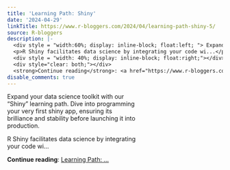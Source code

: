```yaml
---
title: 'Learning Path: Shiny'
date: '2024-04-29'
linkTitle: https://www.r-bloggers.com/2024/04/learning-path-shiny-5/
source: R-bloggers
description: |-
  <div style = "width:60%; display: inline-block; float:left; "> Expand your data science toolkit with our “Shiny” learning path. Dive into programming your very first shiny app, ensuring its brilliance and stability before launching it into production.</p>
  <p>R Shiny facilitates data science by integrating your code wi...</p></div>
  <div style = "width: 40%; display: inline-block; float:right;"></div>
  <div style="clear: both;"></div>
  <strong>Continue reading</strong>: <a href="https://www.r-bloggers.com/2024/04/learning-path-shiny-5/">Learning Path: ...
disable_comments: true
---
```

<div style = "width:60%; display: inline-block; float:left; "> Expand your data science toolkit with our “Shiny” learning path. Dive into programming your very first shiny app, ensuring its brilliance and stability before launching it into production.</p>
<p>R Shiny facilitates data science by integrating your code wi...</p></div>
<div style = "width: 40%; display: inline-block; float:right;"></div>
<div style="clear: both;"></div>
<strong>Continue reading</strong>: <a href="https://www.r-bloggers.com/2024/04/learning-path-shiny-5/">Learning Path: ...